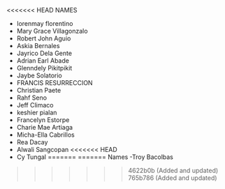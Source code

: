 <<<<<<< HEAD
NAMES
- lorenmay florentino
- Mary Grace Villagonzalo
- Robert John Aguio
- Askia Bernales
- Jayrico Dela Gente
- Adrian Earl Abade
- Glenndely Pikitpikit
- Jaybe Solatorio
- FRANCIS RESURRECCION
- Christian Paete
- Rahf Seno
- Jeff Climaco
- keshier pialan
- Francelyn Estorpe
- Charie Mae Artiaga
- Micha-Ella Cabrillos
- Rea Dacay
- Alwali Sangcopan
<<<<<<< HEAD
- Cy Tungal
=======
=======
Names
-Troy Bacolbas
>>>>>>> 4622b0b (Added and updated)
>>>>>>> 765b786 (Added and updated)
